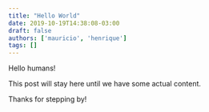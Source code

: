 ```yaml
---
title: "Hello World"
date: 2019-10-19T14:38:08-03:00
draft: false
authors: ['mauricio', 'henrique']
tags: []
---
```


Hello humans!

This post will stay here until we have some actual content.

Thanks for stepping by!
